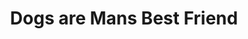 ---
pid: llp429
title: Dogs are Mans Best Friend
location_transcription: Spring Garden and 17 Street Masterman Padio
coordinates: "[-75.16574801061, 39.963191431591]"
zipcode: 
gen_neighborhood: 
neighborhood: 
outside_phl: 
age: '11'
age_range: 6-13
instagram: 
image_file_name: llp_429.jpg
proposal_transcription: It would be a dog standing at the feet of a man. The dog would
  be up to his knees and the man would be looking down at. The dog I think people
  need to respect dogs more.
topic: Animals
topic_summary: '0'
type: Sculpture Statue
keywords_other: dogs
credit: Khmer Green
image_labels: 
twitter: 
facebook: 
permalink: "/monuments/llp429/"
layout: item-page
---
